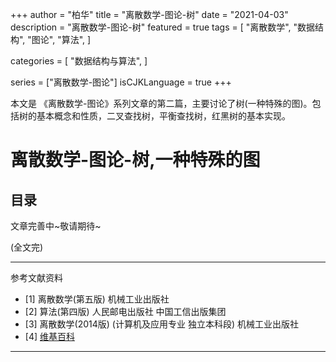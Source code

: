 +++
author = "柏华"
title = "离散数学-图论-树"
date = "2021-04-03"
description = "离散数学-图论-树"
featured = true
tags = [
    "离散数学",
    "数据结构",
    "图论",
    "算法",
]

categories = [
"数据结构与算法",
]

series = ["离散数学-图论"]
isCJKLanguage = true
+++

本文是 《离散数学-图论》系列文章的第二篇，主要讨论了树(一种特殊的图)。包括树的基本概念和性质，二叉查找树，平衡查找树，红黑树的基本实现。


<!--more-->
# 离散数学-图论-树,一种特殊的图

## 目录

文章完善中~敬请期待~

(全文完)

---
参考文献资料
- [1] 离散数学(第五版) 机械工业出版社
- [2] 算法(第四版) 人民邮电出版社 中国工信出版集团
- [3] 离散数学(2014版) (计算机及应用专业 独立本科段)  机械工业出版社
- [4] [维基百科](https://zh.wikiredia.com)
---







